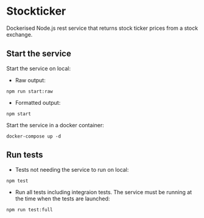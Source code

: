 # Stockticker

Dockerised Node.js rest service that returns stock ticker prices from a stock exchange.

## Start the service

Start the service on local:
- Raw output:
```
npm run start:raw
```
- Formatted output:
```
npm start
```

Start the service in a docker container:
```
docker-compose up -d
```

## Run tests

- Tests not needing the service to run on local:
```
npm test
```
- Run all tests including integraion tests. The service must be running at the time when the tests are launched:
```
npm run test:full
```
